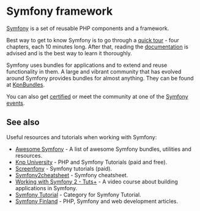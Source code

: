 # Symfony framework

[Symfony](http://symfony.com) is a set of reusable PHP components and a framework.

Best way to get to know Symfony is to go through a
[quick tour](http://symfony.com/doc/current/quick_tour/index.html) - four
chapters, each 10 minutes long. After that, reading the
[documentation](http://symfony.com/doc/current/index.html) is advised and is
the best way to learn it thoroughly.

Symfony uses bundles for applications and to extend and reuse functionality in
them. A large and vibrant community that has evolved around Symfony provides
bundles for almost anything. They can be found at
[KpnBundles](http://knpbundles.com/).

You can also get [certified](https://sensiolabs.com/en/symfony/certification.html)
or meet the community at one of the [Symfony events](http://symfony.com/events/).

## See also

Useful resources and tutorials when working with Symfony:

* [Awesome Symfony](https://github.com/sitepoint/awesome-symfony) - A list of
  awesome Symfony bundles, utilities and resources.
* [Knp University](http://knpuniversity.com/) - PHP and Symfony Tutorials (paid
  and free).
* [Screenfony](http://www.screenfony.com/) - Symfony tutorials (paid).
* [Symfony2cheatsheet](http://www.symfony2cheatsheet.com/) - Symfony
  cheatsheet.
* [Working with Symfony 2 - Tuts+](http://code.tutsplus.com/series/working-with-symfony-2--cms-636) -
  A video course about building applications in Symfony.
* [Symfony Tutorial](https://www.cloudways.com/blog/category/applications/symfony/) -
  Category for Symfony Tutorial.
* [Symfony Finland](https://www.symfony.fi/) - PHP, Symfony and web development
  articles.
